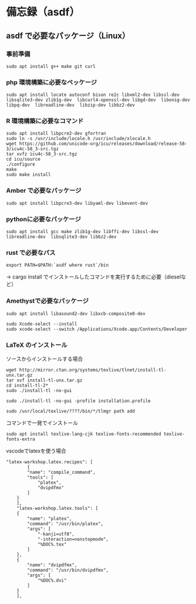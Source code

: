 
# 備忘録（asdf）

## asdf で必要なパッケージ（Linux）

### 事前準備
```
sudo apt install g++ make git curl
```

### php 環境構築に必要なペッケージ
```
sudo apt install locate autoconf bison re2c libxml2-dev libssl-dev libsqlite3-dev zlib1g-dev  libcurl4-openssl-dev libgd-dev  libonig-dev libpq-dev  libreadline-dev  libzip-dev libbz2-dev
```

### R 環境構築に必要なコマンド
```
sudo apt install libpcre2-dev gfortran
sudo ln -s /usr/include/locale.h /usr/include/xlocale.h
wget https://github.com/unicode-org/icu/releases/download/release-58-3/icu4c-58_3-src.tgz
tar xvfz icu4c-58_3-src.tgz
cd icu/source
./configure
make
sudo make install
```

### Amber で必要なパッケージ
```
sudo apt install libpcre3-dev libyaml-dev libevent-dev
```

### pythonに必要なパッケージ
```
sudo apt install gcc make zlib1g-dev libffi-dev libssl-dev libreadline-dev  libsqlite3-dev libbz2-dev
```

### rust で必要なパス
```
export PATH=$PATH:`asdf where rust`/bin
```
→ cargo install でインストールしたコマンドを実行するために必要（dieselなど）

### Amethystで必要なパッケージ
```
sudo apt install libasound2-dev libxcb-composite0-dev

sudo Xcode-select --install
sudo xcode-select --switch /Applications/Xcode.app/Contents/Developer
```

### LaTeX のインストール

ソースからインストールする場合
```
wget http://mirror.ctan.org/systems/texlive/tlnet/install-tl-unx.tar.gz
tar xvf install-tl-unx.tar.gz
cd install-tl-2*
sudo ./install-tl -no-gui

sudo ./install-tl -no-gui -profile installation.profile

sudo /usr/local/texlive/????/bin/*/tlmgr path add
```

コマンドで一発でインストール
```
sudo apt install texlive-lang-cjk texlive-fonts-recommended texlive-fonts-extra
```

vscodeでlatexを使う場合
```
"latex-workshop.latex.recipes": [
        {
        "name": "compile_command",
        "tools": [
            "platex",
            "dvipdfmx"
        ]
    }
    ],
    "latex-workshop.latex.tools": [
    {
        "name": "platex",
        "command": "/usr/bin/platex",
        "args": [
            "-kanji=utf8",
            "-interaction=nonstopmode",
            "%DOC%.tex"
        ]
    },
    {
        "name": "dvipdfmx",
        "command": "/usr/bin/dvipdfmx",
        "args": [
            "%DOC%.dvi"
        ]
    }
    ],
```
